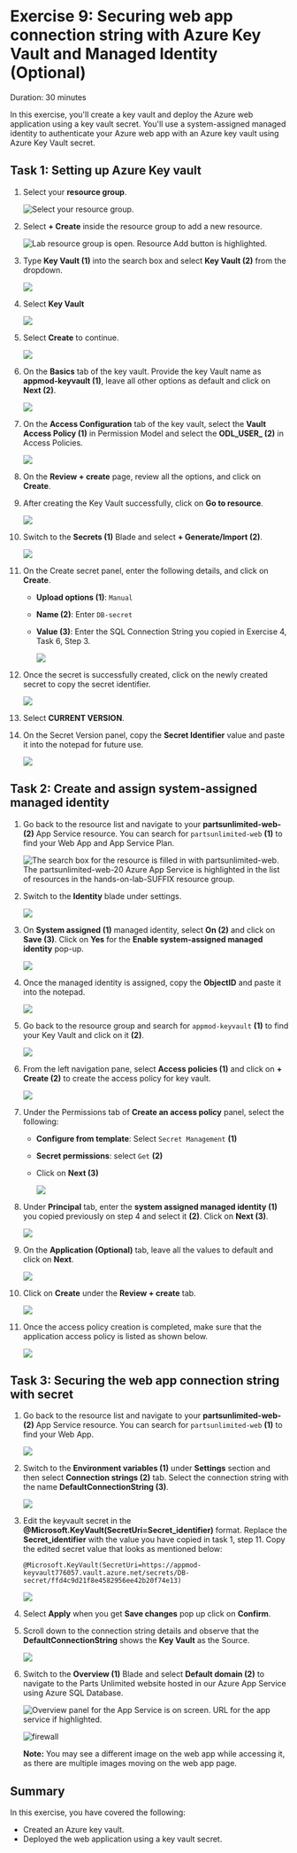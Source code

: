 # Exercise 9: Securing web app connection string with Azure Key Vault and Managed Identity (Optional)

Duration: 30 minutes

In this exercise, you'll create a key vault and deploy the Azure web application using a key vault secret. You'll use a system-assigned managed identity to authenticate your Azure web app with an Azure key vault using Azure Key Vault secret.

## Task 1: Setting up Azure Key vault

1. Select your **resource group**. 

   ![Select your resource group.](media/image14.png "Resource Group")

1. Select **+ Create** inside the resource group to add a new resource.

    ![Lab resource group is open. Resource Add button is highlighted.](media/image15.png "Lab Resource Group")
    
1. Type **Key Vault (1)** into the search box and select **Key Vault (2)** from the dropdown.

    ![](media/lab9_01.png)

1. Select **Key Vault**
   
   ![](media/image16.png)

1. Select **Create** to continue.

   ![](media/lab9_02.png)
    
1. On the **Basics** tab of the key vault. Provide the key Vault name as **appmod-keyvault<inject key="DeploymentID" enableCopy="false"/> (1)**, leave all other options as default and click on **Next (2)**.

    ![](media/image17.png)

1. On the **Access Configuration** tab of the key vault, select the **Vault Access Policy (1)** in Permission Model and select the **ODL_USER_<inject key="DeploymentID"/> (2)** in Access Policies.

    ![](media/image18.png)

1. On the **Review + create** page, review all the options, and click on **Create**.
    
1. After creating the Key Vault successfully, click on **Go to resource**.

    ![](media/image19.png)

1. Switch to the **Secrets (1)** Blade and select **+ Generate/Import (2)**.

   ![](media/image20.png)
   
1. On the Create secret panel, enter the following details, and click on **Create**.
   
   - **Upload options (1)**: `Manual`
   
   - **Name (2)**: Enter `DB-secret`
   
   - **Value (3)**: Enter the SQL Connection String you copied in Exercise 4, Task 6, Step 3.

     ![](media/image21.png)
   
1. Once the secret is successfully created, click on the newly created secret to copy the secret identifier.

   ![](media/lab9_07.png)

1. Select **CURRENT VERSION**.

1. On the Secret Version panel, copy the **Secret Identifier** value and paste it into the notepad for future use.

   ![](media/image23.png)

## Task 2: Create and assign system-assigned managed identity

1. Go back to the resource list and navigate to your **partsunlimited-web-<inject key="DeploymentID" enableCopy="false"/> (2)** App Service resource. You can search for `partsunlimited-web` **(1)** to find your Web App and App Service Plan.

   ![The search box for the resource is filled in with partsunlimited-web. The partsunlimited-web-20 Azure App Service is highlighted in the list of resources in the hands-on-lab-SUFFIX resource group.](media/resource-group-appservice-resource.png "Resources")
   
1. Switch to the **Identity** blade under settings.
   
   ![](media/Identity1.png)
   
1. On **System assigned (1)** managed identity, select **On (2)** and click on **Save (3)**. Click on **Yes** for the **Enable system-assigned managed identity** pop-up.

   ![](media/Identity2.png)
   
1. Once the managed identity is assigned, copy the **ObjectID** and paste it into the notepad.

   ![](media/Identity_03.png)
   
1. Go back to the resource group and search for `appmod-keyvault` **(1)** to find your Key Vault and click on it **(2)**.

   ![](media/image24.png)
   
1. From the left navigation pane, select **Access policies (1)** and click on **+ Create (2)** to create the access policy for key vault.

   ![](media/Identity(4).png)
 
1. Under the Permissions tab of **Create an access policy** panel, select the following:

   - **Configure from template**: Select `Secret Management` **(1)**
   
   - **Secret permissions**: select `Get` **(2)**
   
   - Click on **Next (3)**

     ![](media/Identity5.png)
   
1. Under **Principal** tab, enter the **system assigned managed identity (1)** you copied previously on step 4 and select it **(2)**. Click on **Next (3)**.

   ![](media/Identity6.png)
   
1. On the **Application (Optional)** tab, leave all the values to default and click on **Next**.

   ![](media/key-update.png)

1. Click on **Create** under the **Review + create** tab.

    ![](media/Identity7.png)
    
1. Once the access policy creation is completed, make sure that the application access policy is listed as shown below.

   ![](media/image25.png)
    
## Task 3: Securing the web app connection string with secret

1. Go back to the resource list and navigate to your **partsunlimited-web-<inject key="DeploymentID" enableCopy="false"/> (2)**
App Service resource. You can search for `partsunlimited-web` **(1)** to find your Web App.

   ![](media/image26.png)

1. Switch to the **Environment variables (1)** under **Settings** section and then select **Connection strings (2)** tab. Select the connection string with the name **DefaultConnectionString (3)**.

   ![](media/image29.png)
   
1. Edit the keyvault secret in the **@Microsoft.KeyVault(SecretUri=Secret_identifier)** format. Replace the **Secret_identifier** with the value you have copied in task 1, step 11. Copy the edited secret value that looks as mentioned below:

    `@Microsoft.KeyVault(SecretUri=https://appmod-keyvault776057.vault.azure.net/secrets/DB-secret/ffd4c9d21f8e4582956ee42b20f74e13)`

     ![](media/key.png)

1. Select **Apply** when you get **Save changes** pop up click on **Confirm**.
   
1. Scroll down to the connection string details and observe that the **DefaultConnectionString** shows the **Key Vault** as the Source.
   
   ![](media/image30.png)
   
1. Switch to the **Overview (1)** Blade and select **Default domain (2)** to navigate to the Parts Unlimited website hosted in our Azure App Service using Azure SQL Database.

    ![Overview panel for the App Service is on screen. URL for the app service if highlighted.](media/appmod-ex4-t6-s8.png "App Service public URL")
    
    ![firewall](media/E7T3S7.png)
    
    
   **Note:** You may see a different image on the web app while accessing it, as there are multiple images moving on the web app page.

   <validation step="8adaf042-d391-4663-84bb-9157355a9c47" />
   
 ## Summary
 
In this exercise, you have covered the following:
  
   - Created an Azure key vault.
   - Deployed the web application using a key vault secret.
